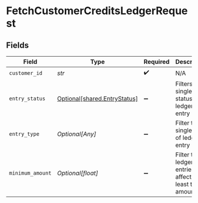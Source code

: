 # FetchCustomerCreditsLedgerRequest


## Fields

| Field                                                              | Type                                                               | Required                                                           | Description                                                        |
| ------------------------------------------------------------------ | ------------------------------------------------------------------ | ------------------------------------------------------------------ | ------------------------------------------------------------------ |
| `customer_id`                                                      | *str*                                                              | :heavy_check_mark:                                                 | N/A                                                                |
| `entry_status`                                                     | [Optional[shared.EntryStatus]](../../models/shared/entrystatus.md) | :heavy_minus_sign:                                                 | Filters to a single status of ledger entry                         |
| `entry_type`                                                       | *Optional[Any]*                                                    | :heavy_minus_sign:                                                 | Filter to a single type of ledger entry                            |
| `minimum_amount`                                                   | *Optional[float]*                                                  | :heavy_minus_sign:                                                 | Filter to ledger entries that affect at least this amount          |